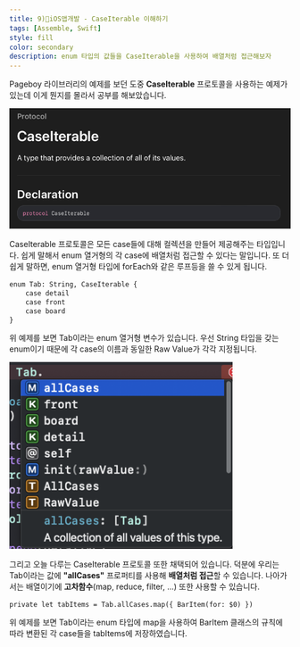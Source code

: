 ```yaml
---
title: 9)📱iOS앱개발 - CaseIterable 이해하기
tags: [Assemble, Swift]
style: fill
color: secondary
description: enum 타입의 값들을 CaseIterable을 사용하여 배열처럼 접근해보자
---
```


Pageboy 라이브러리의 예제를 보던 도중 **CaseIterable** 프로토콜을 사용하는 예제가 있는데 이게 뭔지를 몰라서 공부를 해보았습니다.

<img src="https://github.com/StanSign/StanSign.github.io/blob/main/_posts/Assemble/220214_09/cap01.png?raw=true" alt="Iterable" width="550">

CaseIterable 프로토콜은 모든 case들에 대해 컬렉션을 만들어 제공해주는 타입입니다. 쉽게 말해서 enum 열거형의 각 case에 배열처럼 접근할 수 있다는 말입니다. 또 더 쉽게 말하면, enum 열거형 타입에 forEach와 같은 루프등을 쓸 수 있게 됩니다.

~~~
enum Tab: String, CaseIterable {
    case detail
    case front
    case board
}
~~~

위 예제를 보면 Tab이라는 enum 열거형 변수가 있습니다. 우선 String 타입을 갖는 enum이기 때문에 각 case의 이름과 동일한 Raw Value가 각각 지정됩니다. 

<img src="https://github.com/StanSign/StanSign.github.io/blob/main/_posts/Assemble/220214_09/cap02.png?raw=true" alt="allCases" width="400">

그리고 오늘 다루는 CaseIterable 프로토콜 또한 채택되어 있습니다. 덕분에 우리는 Tab이라는 값에 **"allCases"** 프로퍼티를 사용해 **배열처럼 접근**할 수 있습니다. 나아가서는 배열이기에 **고차함수**(map, reduce, filter, ...) 또한 사용할 수 있습니다. 

~~~
private let tabItems = Tab.allCases.map({ BarItem(for: $0) })
~~~

위 예제를 보면 Tab이라는 enum 타입에 map을 사용하여 BarItem 클래스의 규칙에 따라 변환된 각 case들을 tabItems에 저장하였습니다. 